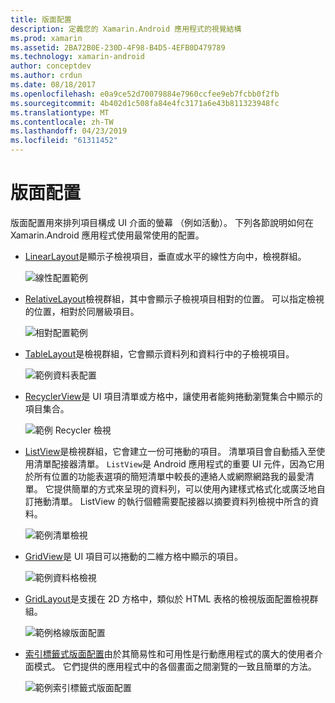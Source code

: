 ```yaml
---
title: 版面配置
description: 定義您的 Xamarin.Android 應用程式的視覺結構
ms.prod: xamarin
ms.assetid: 2BA72B0E-230D-4F98-B4D5-4EFB0D479789
ms.technology: xamarin-android
author: conceptdev
ms.author: crdun
ms.date: 08/18/2017
ms.openlocfilehash: e0a9ce52d70079884e7960ccfee9eb7fcbb0f2fb
ms.sourcegitcommit: 4b402d1c508fa84e4fc3171a6e43b811323948fc
ms.translationtype: MT
ms.contentlocale: zh-TW
ms.lasthandoff: 04/23/2019
ms.locfileid: "61311452"
---
```

# <a name="layouts"></a>版面配置

版面配置用來排列項目構成 UI 介面的螢幕 （例如活動）。 下列各節說明如何在 Xamarin.Android 應用程式使用最常使用的配置。

-   [LinearLayout](~/android/user-interface/layouts/linear-layout.md)是顯示子檢視項目，垂直或水平的線性方向中，檢視群組。

    ![線性配置範例](images/linear-layout.png)

-   [RelativeLayout](~/android/user-interface/layouts/relative-layout.md)檢視群組，其中會顯示子檢視項目相對的位置。 可以指定檢視的位置，相對於同層級項目。

    ![相對配置範例](images/relative-layout.png)

-   [TableLayout](~/android/user-interface/layouts/table-layout.md)是檢視群組，它會顯示資料列和資料行中的子檢視項目。

    ![範例資料表配置](images/table-layout.png)

-   [RecyclerView](~/android/user-interface/layouts/recycler-view/index.md)是 UI 項目清單或方格中，讓使用者能夠捲動瀏覽集合中顯示的項目集合。

    ![範例 Recycler 檢視](images/recycler-view.png)

-   [ListView](~/android/user-interface/layouts/list-view/index.md)是檢視群組，它會建立一份可捲動的項目。 清單項目會自動插入至使用清單配接器清單。 `ListView`是 Android 應用程式的重要 UI 元件，因為它用於所有位置的功能表選項的簡短清單中較長的連絡人或網際網路我的最愛清單。 它提供簡單的方式來呈現的資料列，可以使用內建樣式格式化或廣泛地自訂捲動清單。 ListView 的執行個體需要配接器以摘要資料列檢視中所含的資料。

    ![範例清單檢視](images/list-view.png)

-   [GridView](~/android/user-interface/layouts/grid-view.md)是 UI 項目可以捲動的二維方格中顯示的項目。

    ![範例資料格檢視](images/grid-view.png)

-   [GridLayout](~/android/user-interface/layouts/grid-layout.md)是支援在 2D 方格中，類似於 HTML 表格的檢視版面配置檢視群組。

    ![範例格線版面配置](images/grid-layout.png)

-   [索引標籤式版面配置](~/android/user-interface/layouts/tab-layout/index.md)由於其簡易性和可用性是行動應用程式的廣大的使用者介面模式。 它們提供的應用程式中的各個畫面之間瀏覽的一致且簡單的方法。

    ![範例索引標籤式版面配置](images/tabbed-layout.png)
 
